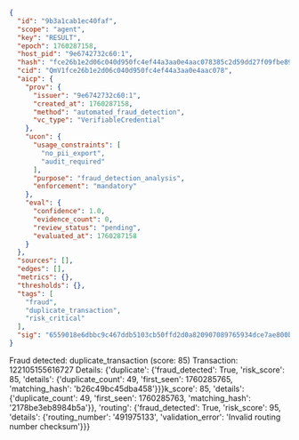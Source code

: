 ```json
{
  "id": "9b3a1cab1ec40faf",
  "scope": "agent",
  "key": "RESULT",
  "epoch": 1760287158,
  "host_pid": "9e6742732c60:1",
  "hash": "fce26b1e2d06c040d950fc4ef44a3aa0e4aac078385c2d59dd27f09fbe8977b0",
  "cid": "QmV1fce26b1e2d06c040d950fc4ef44a3aa0e4aac078",
  "aicp": {
    "prov": {
      "issuer": "9e6742732c60:1",
      "created_at": 1760287158,
      "method": "automated_fraud_detection",
      "vc_type": "VerifiableCredential"
    },
    "ucon": {
      "usage_constraints": [
        "no_pii_export",
        "audit_required"
      ],
      "purpose": "fraud_detection_analysis",
      "enforcement": "mandatory"
    },
    "eval": {
      "confidence": 1.0,
      "evidence_count": 0,
      "review_status": "pending",
      "evaluated_at": 1760287158
    }
  },
  "sources": [],
  "edges": [],
  "metrics": {},
  "thresholds": {},
  "tags": [
    "fraud",
    "duplicate_transaction",
    "risk_critical"
  ],
  "sig": "6559018e6dbbc9c467ddb5103cb50ffd2d0a820907089765934dce7ae800b602"
}
```

Fraud detected: duplicate_transaction (score: 85)
Transaction: 122105155616727
Details: {'duplicate': {'fraud_detected': True, 'risk_score': 85, 'details': {'duplicate_count': 49, 'first_seen': 1760285765, 'matching_hash': 'b26c49bc45dba458'}}}k_score': 85, 'details': {'duplicate_count': 49, 'first_seen': 1760285763, 'matching_hash': '2178be3eb8984b5a'}}, 'routing': {'fraud_detected': True, 'risk_score': 95, 'details': {'routing_number': '491975133', 'validation_error': 'Invalid routing number checksum'}}}